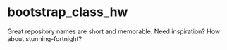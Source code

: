 # bootstrap_class_hw
Great repository names are short and memorable. Need inspiration? How about stunning-fortnight?
